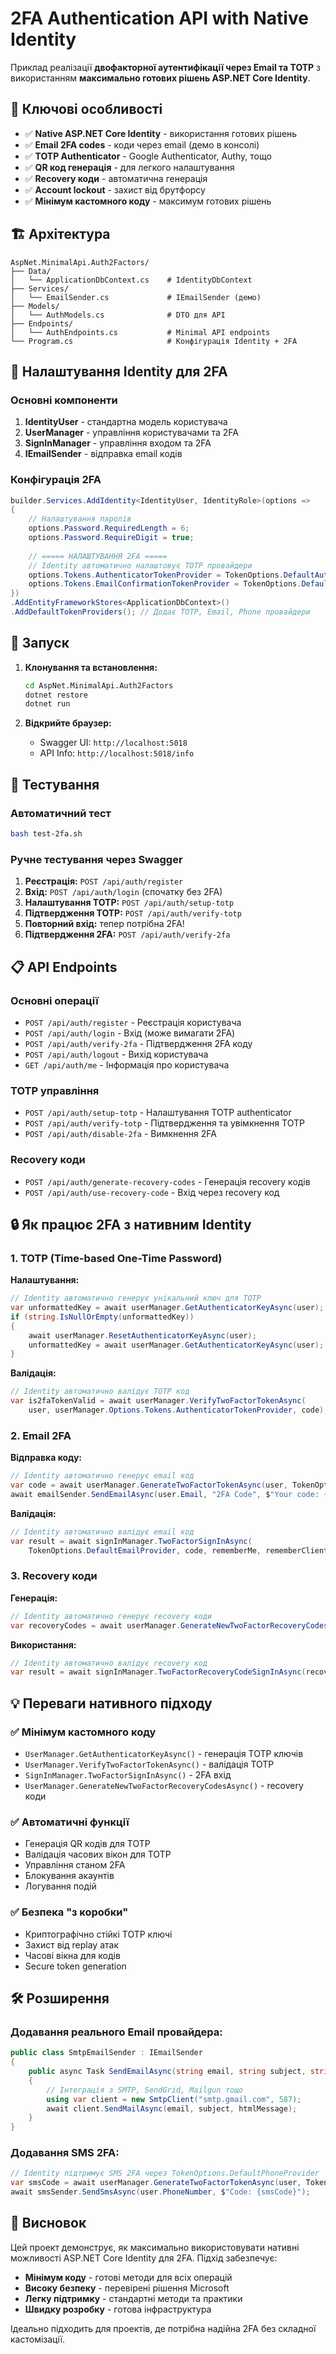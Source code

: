 # 2FA Authentication API with Native Identity

Приклад реалізації **двофакторної аутентифікації через Email та TOTP** з використанням **максимально готових рішень ASP.NET Core Identity**.

## 🎯 Ключові особливості

- ✅ **Native ASP.NET Core Identity** - використання готових рішень
- ✅ **Email 2FA codes** - коди через email (демо в консолі)
- ✅ **TOTP Authenticator** - Google Authenticator, Authy, тощо
- ✅ **QR код генерація** - для легкого налаштування
- ✅ **Recovery коди** - автоматична генерація
- ✅ **Account lockout** - захист від брутфорсу
- ✅ **Мінімум кастомного коду** - максимум готових рішень

## 🏗️ Архітектура

```
AspNet.MinimalApi.Auth2Factors/
├── Data/
│   └── ApplicationDbContext.cs    # IdentityDbContext
├── Services/
│   └── EmailSender.cs             # IEmailSender (демо)
├── Models/
│   └── AuthModels.cs              # DTO для API
├── Endpoints/
│   └── AuthEndpoints.cs           # Minimal API endpoints
└── Program.cs                     # Конфігурація Identity + 2FA
```

## 🔧 Налаштування Identity для 2FA

### Основні компоненти

1. **IdentityUser** - стандартна модель користувача
2. **UserManager<IdentityUser>** - управління користувачами та 2FA
3. **SignInManager<IdentityUser>** - управління входом та 2FA
4. **IEmailSender** - відправка email кодів

### Конфігурація 2FA

```csharp
builder.Services.AddIdentity<IdentityUser, IdentityRole>(options =>
{
    // Налаштування паролів
    options.Password.RequiredLength = 6;
    options.Password.RequireDigit = true;
    
    // ===== НАЛАШТУВАННЯ 2FA =====
    // Identity автоматично налаштовує TOTP провайдери
    options.Tokens.AuthenticatorTokenProvider = TokenOptions.DefaultAuthenticatorProvider;
    options.Tokens.EmailConfirmationTokenProvider = TokenOptions.DefaultEmailProvider;
})
.AddEntityFrameworkStores<ApplicationDbContext>()
.AddDefaultTokenProviders(); // Додає TOTP, Email, Phone провайдери
```

## 🚀 Запуск

1. **Клонування та встановлення:**
   ```bash
   cd AspNet.MinimalApi.Auth2Factors
   dotnet restore
   dotnet run
   ```

2. **Відкрийте браузер:**
   - Swagger UI: `http://localhost:5018`
   - API Info: `http://localhost:5018/info`

## 🧪 Тестування

### Автоматичний тест
```bash
bash test-2fa.sh
```

### Ручне тестування через Swagger

1. **Реєстрація:** `POST /api/auth/register`
2. **Вхід:** `POST /api/auth/login` (спочатку без 2FA)
3. **Налаштування TOTP:** `POST /api/auth/setup-totp`
4. **Підтвердження TOTP:** `POST /api/auth/verify-totp`
5. **Повторний вхід:** тепер потрібна 2FA!
6. **Підтвердження 2FA:** `POST /api/auth/verify-2fa`

## 📋 API Endpoints

### Основні операції
- `POST /api/auth/register` - Реєстрація користувача
- `POST /api/auth/login` - Вхід (може вимагати 2FA)
- `POST /api/auth/verify-2fa` - Підтвердження 2FA коду
- `POST /api/auth/logout` - Вихід користувача
- `GET /api/auth/me` - Інформація про користувача

### TOTP управління
- `POST /api/auth/setup-totp` - Налаштування TOTP authenticator
- `POST /api/auth/verify-totp` - Підтвердження та увімкнення TOTP
- `POST /api/auth/disable-2fa` - Вимкнення 2FA

### Recovery коди
- `POST /api/auth/generate-recovery-codes` - Генерація recovery кодів
- `POST /api/auth/use-recovery-code` - Вхід через recovery код

## 🔒 Як працює 2FA з нативним Identity

### 1. TOTP (Time-based One-Time Password)

**Налаштування:**
```csharp
// Identity автоматично генерує унікальний ключ для TOTP
var unformattedKey = await userManager.GetAuthenticatorKeyAsync(user);
if (string.IsNullOrEmpty(unformattedKey))
{
    await userManager.ResetAuthenticatorKeyAsync(user);
    unformattedKey = await userManager.GetAuthenticatorKeyAsync(user);
}
```

**Валідація:**
```csharp
// Identity автоматично валідує TOTP код
var is2faTokenValid = await userManager.VerifyTwoFactorTokenAsync(
    user, userManager.Options.Tokens.AuthenticatorTokenProvider, code);
```

### 2. Email 2FA

**Відправка коду:**
```csharp
// Identity автоматично генерує email код
var code = await userManager.GenerateTwoFactorTokenAsync(user, TokenOptions.DefaultEmailProvider);
await emailSender.SendEmailAsync(user.Email, "2FA Code", $"Your code: {code}");
```

**Валідація:**
```csharp
// Identity автоматично валідує email код
var result = await signInManager.TwoFactorSignInAsync(
    TokenOptions.DefaultEmailProvider, code, rememberMe, rememberClient);
```

### 3. Recovery коди

**Генерація:**
```csharp
// Identity автоматично генерує recovery коди
var recoveryCodes = await userManager.GenerateNewTwoFactorRecoveryCodesAsync(user, 10);
```

**Використання:**
```csharp
// Identity автоматично валідує recovery код
var result = await signInManager.TwoFactorRecoveryCodeSignInAsync(recoveryCode);
```

## 💡 Переваги нативного підходу

### ✅ Мінімум кастомного коду
- `UserManager.GetAuthenticatorKeyAsync()` - генерація TOTP ключів
- `UserManager.VerifyTwoFactorTokenAsync()` - валідація TOTP
- `SignInManager.TwoFactorSignInAsync()` - 2FA вхід
- `UserManager.GenerateNewTwoFactorRecoveryCodesAsync()` - recovery коди

### ✅ Автоматичні функції
- Генерація QR кодів для TOTP
- Валідація часових вікон для TOTP
- Управління станом 2FA
- Блокування акаунтів
- Логування подій

### ✅ Безпека "з коробки"
- Криптографічно стійкі TOTP ключі
- Захист від replay атак
- Часові вікна для кодів
- Secure token generation

## 🛠️ Розширення

### Додавання реального Email провайдера:
```csharp
public class SmtpEmailSender : IEmailSender
{
    public async Task SendEmailAsync(string email, string subject, string htmlMessage)
    {
        // Інтеграція з SMTP, SendGrid, Mailgun тощо
        using var client = new SmtpClient("smtp.gmail.com", 587);
        await client.SendMailAsync(email, subject, htmlMessage);
    }
}
```

### Додавання SMS 2FA:
```csharp
// Identity підтримує SMS 2FA через TokenOptions.DefaultPhoneProvider
var smsCode = await userManager.GenerateTwoFactorTokenAsync(user, TokenOptions.DefaultPhoneProvider);
await smsSender.SendSmsAsync(user.PhoneNumber, $"Code: {smsCode}");
```

## 🎯 Висновок

Цей проект демонструє, як максимально використовувати нативні можливості ASP.NET Core Identity для 2FA. Підхід забезпечує:

- **Мінімум коду** - готові методи для всіх операцій
- **Високу безпеку** - перевірені рішення Microsoft
- **Легку підтримку** - стандартні методи та практики
- **Швидку розробку** - готова інфраструктура

Ідеально підходить для проектів, де потрібна надійна 2FA без складної кастомізації.
